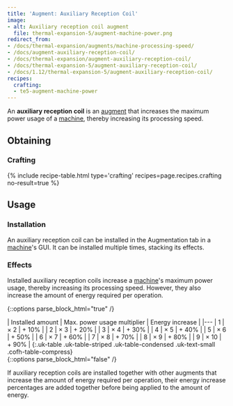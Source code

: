 ```yaml
---
title: 'Augment: Auxiliary Reception Coil'
image:
- alt: Auxiliary reception coil augment
  file: thermal-expansion-5/augment-machine-power.png
redirect_from:
- /docs/thermal-expansion/augments/machine-processing-speed/
- /docs/augment-auxiliary-reception-coil/
- /docs/thermal-expansion/augment-auxiliary-reception-coil/
- /docs/thermal-expansion-5/augment-auxiliary-reception-coil/
- /docs/1.12/thermal-expansion-5/augment-auxiliary-reception-coil/
recipes:
  crafting:
  - te5-augment-machine-power
---
```


An **auxiliary reception coil** is an [augment](/docs/1.12/thermal-expansion/augments/) that increases
the maximum power usage of a [machine](/docs/1.12/thermal-expansion/machines/), thereby increasing its
processing speed.


Obtaining
---------

### Crafting
{% include recipe-table.html type='crafting' recipes=page.recipes.crafting no-result=true %}


Usage
-----

### Installation
An auxiliary reception coil can be installed in the Augmentation tab in a
[machine](/docs/1.12/thermal-expansion/machines/)'s GUI. It can be installed multiple times, stacking
its effects.

### Effects
Installed auxiliary reception coils increase a [machine](/docs/1.12/thermal-expansion/machines/)'s
maximum power usage, thereby increasing its processing speed. However, they also
increase the amount of energy required per operation.

{::options parse_block_html="true" /}
<div class="uk-overflow-container">
| Installed amount | Max. power usage multiplier | Energy increase |
|---
| 1 | × 2 | + 10% |
| 2 | × 3 | + 20% |
| 3 | × 4 | + 30% |
| 4 | × 5 | + 40% |
| 5 | × 6 | + 50% |
| 6 | × 7 | + 60% |
| 7 | × 8 | + 70% |
| 8 | × 9 | + 80% |
| 9 | × 10 | + 90% |
{:.uk-table .uk-table-striped .uk-table-condensed .uk-text-small .cofh-table-compress}
</div>
{::options parse_block_html="false" /}

If auxiliary reception coils are installed together with other augments that
increase the amount of energy required per operation, their energy increase
percentages are added together before being applied to the amount of energy.
